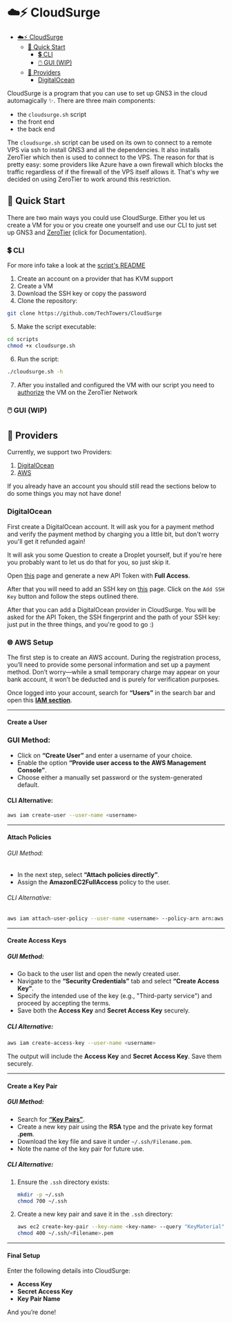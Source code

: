 # ☁️⚡ CloudSurge

<!--toc:start-->

- [☁️⚡ CloudSurge](#️-cloudsurge)
  - [🚀 Quick Start](#🚀-quick-start)
    - [💲 CLI](#💲-cli)
    - [🖱️ GUI (WIP)](#🖱️-gui-wip)
  - [💽 Providers](#💽-providers)
    - [DigitalOcean](#digitalocean)

<!--toc:end-->

CloudSurge is a program that you can use to set up GNS3 in the cloud
automagically ✨. There are three main components:

- the `cloudsurge.sh` script
- the front end
- the back end

The `cloudsurge.sh` script can be used on its own to connect to a remote VPS
via ssh to install GNS3 and all the dependencies. It also installs ZeroTier
which then is used to connect to the VPS. The reason for that is pretty easy:
some providers like Azure have a own firewall which blocks the traffic
regardless of if the firewall of the VPS itself allows it. That's why we
decided on using ZeroTier to work around this restriction.

## 🚀 Quick Start

There are two main ways you could use CloudSurge. Either you let us create a VM
for you or you create one yourself and use our CLI to just set up GNS3 and
[ZeroTier](https://www.zerotier.com/) (click for Documentation).

### 💲 CLI

For more info take a look at the [script's README](/scripts/README.md)

1. Create an account on a provider that has KVM support
2. Create a VM
3. Download the SSH key or copy the password
4. Clone the repository:

```bash
git clone https://github.com/TechTowers/CloudSurge
```

5. Make the script executable:

```bash
cd scripts
chmod +x cloudsurge.sh
```

6. Run the script:

```bash
./cloudsurge.sh -h
```

7. After you installed and configured the VM with our script you need to
   [authorize](https://docs.zerotier.com/start#authorize-your-device-on-your-network)
   the VM on the ZeroTier Network

### 🖱️ GUI (WIP)

## 💽 Providers

Currently, we support two Providers:

1. [DigitalOcean](www.digitalocean.com/)
2. [AWS](aws.amazon.com)

If you already have an account you should still read the sections below to do some things you may not have done!

### DigitalOcean

First create a DigitalOcean account. It will ask you for a payment method and verify the payment method by charging you a little bit, but don't worry you'll get it refunded again!

It will ask you some Question to create a Droplet yourself, but if you're here you probably want to let us do that for you, so just skip it.

Open [this](https://cloud.digitalocean.com/account/api/tokens) page and generate a new API Token with **Full Access**.

After that you will need to add an SSH key on [this](https://cloud.digitalocean.com/account/security) page. Click on the `Add SSH Key` button and follow the steps outlined there.

After that you can add a DigitalOcean provider in CloudSurge. You will be asked for the API Token, the SSH fingerprint and the path of your SSH key: just put in the three things, and you're good to go :)

### 🌐 AWS Setup

The first step is to create an AWS account. During the registration process, you’ll need to provide some personal information and set up a payment method. Don’t worry—while a small temporary charge may appear on your bank account, it won’t be deducted and is purely for verification purposes.

Once logged into your account, search for **“Users”** in the search bar and open this [**IAM section**](https://us-east-1.console.aws.amazon.com/iam/home?region=eu-north-1#/users).

---

#### Create a User

### GUI Method:
- Click on **“Create User”** and enter a username of your choice.
- Enable the option **“Provide user access to the AWS Management Console”**.
- Choose either a manually set password or the system-generated default.

#### CLI Alternative:

```bash
aws iam create-user --user-name <username>
```

---

#### Attach Policies

###### GUI Method:
- In the next step, select **“Attach policies directly”**.
- Assign the **AmazonEC2FullAccess** policy to the user.

###### CLI Alternative:

```bash
aws iam attach-user-policy --user-name <username> --policy-arn arn:aws:iam::aws:policy/AmazonEC2FullAccess
```

---

#### Create Access Keys

##### GUI Method:
- Go back to the user list and open the newly created user.
- Navigate to the **“Security Credentials”** tab and select **“Create Access Key”**.
- Specify the intended use of the key (e.g., "Third-party service") and proceed by accepting the terms.
- Save both the **Access Key** and **Secret Access Key** securely.

##### CLI Alternative:

```bash
aws iam create-access-key --user-name <username>
```
The output will include the **Access Key** and **Secret Access Key**. Save them securely.

---

#### Create a Key Pair

##### GUI Method:
- Search for [**“Key Pairs”**](https://eu-north-1.console.aws.amazon.com/ec2/home?region=eu-north-1#KeyPairs:).
- Create a new key pair using the **RSA** type and the private key format **.pem**.
- Download the key file and save it under `~/.ssh/Filename.pem`.
- Note the name of the key pair for future use.

##### CLI Alternative:

1. Ensure the `.ssh` directory exists:
   ```bash
   mkdir -p ~/.ssh
   chmod 700 ~/.ssh
   ```
2. Create a new key pair and save it in the `.ssh` directory:
   ```bash
   aws ec2 create-key-pair --key-name <key-name> --query "KeyMaterial" --output text > ~/.ssh/<Filename>.pem
   chmod 400 ~/.ssh/<Filename>.pem
   ```

---

#### Final Setup

Enter the following details into CloudSurge:
- **Access Key**
- **Secret Access Key**
- **Key Pair Name**

And you’re done!

